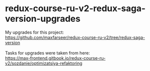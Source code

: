 # redux-course-ru-v2-redux-saga-version-upgrades

My upgrades for this project:<br />
https://github.com/maxfarseer/redux-course-ru-v2/tree/redux-saga-version<br />
<br />
Tasks for upgrades were taken from here:<br />
https://max-frontend.gitbook.io/redux-course-ru-v2/sozdanie/optimizatsiya-refaktoring